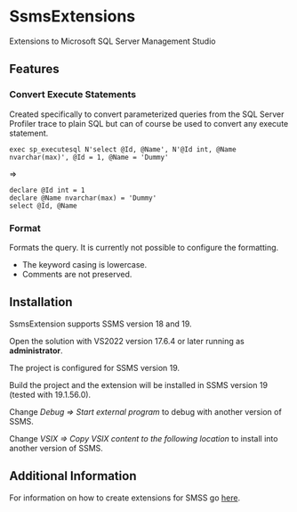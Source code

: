 # SsmsExtensions

Extensions to Microsoft SQL Server Management Studio

## Features

### Convert Execute Statements

Created specifically to convert parameterized queries from the SQL Server Profiler trace to plain SQL but can of course be used to convert any execute statement.

```
exec sp_executesql N'select @Id, @Name', N'@Id int, @Name nvarchar(max)', @Id = 1, @Name = 'Dummy'
```

=>

```
declare @Id int = 1
declare @Name nvarchar(max) = 'Dummy'
select @Id, @Name
```

### Format

Formats the query. It is currently not possible to configure the formatting.

- The keyword casing is lowercase.
- Comments are not preserved.

## Installation

SsmsExtension supports SSMS version 18 and 19.

Open the solution with VS2022 version 17.6.4 or later running as __administrator__.

The project is configured for SSMS version 19.

Build the project and the extension will be installed in SSMS version 19 (tested with 19.1.56.0).

Change _Debug => Start external program_ to debug with another version of SSMS.

Change _VSIX => Copy VSIX content to the following location_ to install into another version of SSMS.

## Additional Information

For information on how to create extensions for SMSS go [here](https://www.codeproject.com/Articles/1377559/How-to-Create-SQL-Server-Management-Studio-18-SSMS).